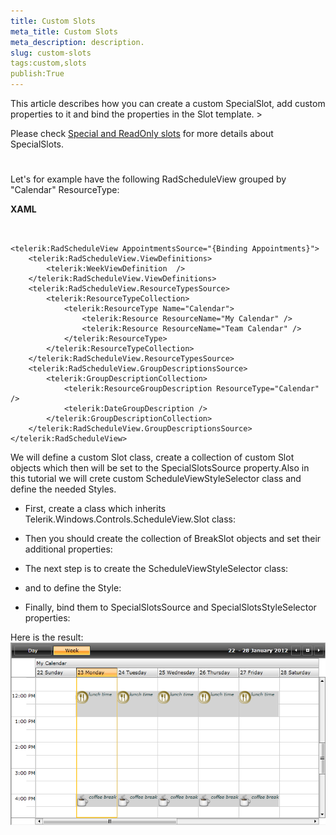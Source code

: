 ```yaml
---
title: Custom Slots
meta_title: Custom Slots
meta_description: description.
slug: custom-slots
tags:custom,slots
publish:True
---
```



This article describes how you can create a custom SpecialSlot, add custom properties to it and bind the properties in the Slot template.	>

Please check [Special and ReadOnly slots]({{slug:special-and-readonly-slots}}) for more details about SpecialSlots.

# 

Let's for example have the following RadScheduleView grouped by "Calendar" ResourceType:


 __XAML__
    

```XAML


<telerik:RadScheduleView AppointmentsSource="{Binding Appointments}">
	<telerik:RadScheduleView.ViewDefinitions>				
		<telerik:WeekViewDefinition  />
	</telerik:RadScheduleView.ViewDefinitions>
	<telerik:RadScheduleView.ResourceTypesSource>
		<telerik:ResourceTypeCollection>
			<telerik:ResourceType Name="Calendar">
				<telerik:Resource ResourceName="My Calendar" />
				<telerik:Resource ResourceName="Team Calendar" />
			</telerik:ResourceType>
		</telerik:ResourceTypeCollection>
	</telerik:RadScheduleView.ResourceTypesSource>
	<telerik:RadScheduleView.GroupDescriptionsSource>
		<telerik:GroupDescriptionCollection>
			<telerik:ResourceGroupDescription ResourceType="Calendar" />
			<telerik:DateGroupDescription />
		</telerik:GroupDescriptionCollection>
	</telerik:RadScheduleView.GroupDescriptionsSource>
</telerik:RadScheduleView>

```



We will define a custom Slot class, create a collection of custom Slot objects which then will be set to the SpecialSlotsSource property.Also in this tutorial we will crete custom ScheduleViewStyleSelector class and define the needed Styles.

* First, create a class which inherits Telerik.Windows.Controls.ScheduleView.Slot class:

* Then you should create the collection of BreakSlot objects and set their additional properties:

* The next step is to create the ScheduleViewStyleSelector class:

* and to define the Style:

* Finally, bind them to SpecialSlotsSource and SpecialSlotsStyleSelector properties:

Here is the result:![radscheduleview custom slots](images/radscheduleview_custom_slots.png)
